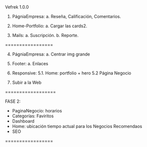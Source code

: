 Vefrek 1.0.0

1. PágniaEmpresa:
   a. Reseña, Calificación, Comentarios.

2. Home-Portfolio:
   a. Cargar las cards2.

3. Mails:
   a. Suscripción.
   b. Reporte.

=================

4. PágniaEmpresa:
   a. Centrar img grande

5. Footer:
   a. Enlaces

6. Responsive:
   5.1. Home: portfolio + hero
   5.2 Página Negocio

7. Subir a la Web

==================

FASE 2:

- PaginaNegocio: horarios
- Categorías: Faviritos
- Dashboard
- Home: ubicación tiempo actual para los Negocios Recomendaos
- SEO

=================
